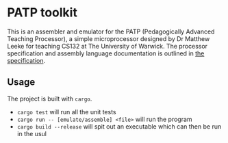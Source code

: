 # PATP toolkit

This is an assembler and emulator for the PATP (Pedagogically Advanced Teaching Processor), a simple microprocessor designed by Dr Matthew Leeke for teaching CS132 at The University of Warwick. The processor specification and assembly language documentation is outlined in [the specification](Specification.md).

## Usage

The project is built with `cargo`.

- `cargo test` will run all the unit tests
- `cargo run -- [emulate/assemble] <file>` will run the program
- `cargo build --release` will spit out an executable which can then be run in the usul
